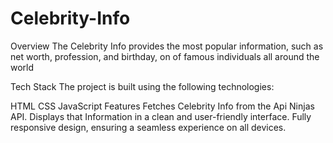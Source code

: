 # Celebrity-Info

Overview
The Celebrity Info provides the most popular information, such as net worth, profession, and birthday, on of famous individuals all around the world

Tech Stack
The project is built using the following technologies:

HTML
CSS
JavaScript
Features
Fetches Celebrity Info from the Api Ninjas API.
Displays that Information in a clean and user-friendly interface.
Fully responsive design, ensuring a seamless experience on all devices.
